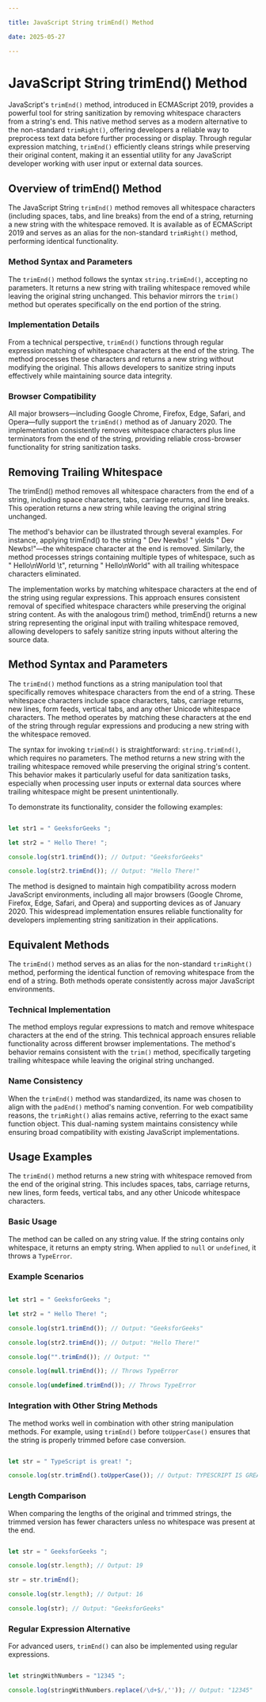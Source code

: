 ```yaml
---

title: JavaScript String trimEnd() Method

date: 2025-05-27

---
```



# JavaScript String trimEnd() Method

JavaScript's `trimEnd()` method, introduced in ECMAScript 2019, provides a powerful tool for string sanitization by removing whitespace characters from a string's end. This native method serves as a modern alternative to the non-standard `trimRight()`, offering developers a reliable way to preprocess text data before further processing or display. Through regular expression matching, `trimEnd()` efficiently cleans strings while preserving their original content, making it an essential utility for any JavaScript developer working with user input or external data sources.


## Overview of trimEnd() Method

The JavaScript String `trimEnd()` method removes all whitespace characters (including spaces, tabs, and line breaks) from the end of a string, returning a new string with the whitespace removed. It is available as of ECMAScript 2019 and serves as an alias for the non-standard `trimRight()` method, performing identical functionality.


### Method Syntax and Parameters

The `trimEnd()` method follows the syntax `string.trimEnd()`, accepting no parameters. It returns a new string with trailing whitespace removed while leaving the original string unchanged. This behavior mirrors the `trim()` method but operates specifically on the end portion of the string.


### Implementation Details

From a technical perspective, `trimEnd()` functions through regular expression matching of whitespace characters at the end of the string. The method processes these characters and returns a new string without modifying the original. This allows developers to sanitize string inputs effectively while maintaining source data integrity.


### Browser Compatibility

All major browsers—including Google Chrome, Firefox, Edge, Safari, and Opera—fully support the `trimEnd()` method as of January 2020. The implementation consistently removes whitespace characters plus line terminators from the end of the string, providing reliable cross-browser functionality for string sanitization tasks.


## Removing Trailing Whitespace

The trimEnd() method removes all whitespace characters from the end of a string, including space characters, tabs, carriage returns, and line breaks. This operation returns a new string while leaving the original string unchanged.

The method's behavior can be illustrated through several examples. For instance, applying trimEnd() to the string " Dev Newbs! " yields " Dev Newbs!"—the whitespace character at the end is removed. Similarly, the method processes strings containing multiple types of whitespace, such as " Hello\nWorld \t", returning " Hello\nWorld" with all trailing whitespace characters eliminated.

The implementation works by matching whitespace characters at the end of the string using regular expressions. This approach ensures consistent removal of specified whitespace characters while preserving the original string content. As with the analogous trim() method, trimEnd() returns a new string representing the original input with trailing whitespace removed, allowing developers to safely sanitize string inputs without altering the source data.


## Method Syntax and Parameters

The `trimEnd()` method functions as a string manipulation tool that specifically removes whitespace characters from the end of a string. These whitespace characters include space characters, tabs, carriage returns, new lines, form feeds, vertical tabs, and any other Unicode whitespace characters. The method operates by matching these characters at the end of the string through regular expressions and producing a new string with the whitespace removed.

The syntax for invoking `trimEnd()` is straightforward: `string.trimEnd()`, which requires no parameters. The method returns a new string with the trailing whitespace removed while preserving the original string's content. This behavior makes it particularly useful for data sanitization tasks, especially when processing user inputs or external data sources where trailing whitespace might be present unintentionally.

To demonstrate its functionality, consider the following examples:

```javascript

let str1 = " GeeksforGeeks ";

let str2 = " Hello There! ";

console.log(str1.trimEnd()); // Output: "GeeksforGeeks"

console.log(str2.trimEnd()); // Output: "Hello There!"

```

The method is designed to maintain high compatibility across modern JavaScript environments, including all major browsers (Google Chrome, Firefox, Edge, Safari, and Opera) and supporting devices as of January 2020. This widespread implementation ensures reliable functionality for developers implementing string sanitization in their applications.


## Equivalent Methods

The `trimEnd()` method serves as an alias for the non-standard `trimRight()` method, performing the identical function of removing whitespace from the end of a string. Both methods operate consistently across major JavaScript environments.


### Technical Implementation

The method employs regular expressions to match and remove whitespace characters at the end of the string. This technical approach ensures reliable functionality across different browser implementations. The method's behavior remains consistent with the `trim()` method, specifically targeting trailing whitespace while leaving the original string unchanged.


### Name Consistency

When the `trimEnd()` method was standardized, its name was chosen to align with the `padEnd()` method's naming convention. For web compatibility reasons, the `trimRight()` alias remains active, referring to the exact same function object. This dual-naming system maintains consistency while ensuring broad compatibility with existing JavaScript implementations.


## Usage Examples

The `trimEnd()` method returns a new string with whitespace removed from the end of the original string. This includes spaces, tabs, carriage returns, new lines, form feeds, vertical tabs, and any other Unicode whitespace characters.


### Basic Usage

The method can be called on any string value. If the string contains only whitespace, it returns an empty string. When applied to `null` or `undefined`, it throws a `TypeError`.


### Example Scenarios

```javascript

let str1 = " GeeksforGeeks ";

let str2 = " Hello There! ";

console.log(str1.trimEnd()); // Output: "GeeksforGeeks"

console.log(str2.trimEnd()); // Output: "Hello There!"

console.log("".trimEnd()); // Output: ""

console.log(null.trimEnd()); // Throws TypeError

console.log(undefined.trimEnd()); // Throws TypeError

```


### Integration with Other String Methods

The method works well in combination with other string manipulation methods. For example, using `trimEnd()` before `toUpperCase()` ensures that the string is properly trimmed before case conversion.

```javascript

let str = " TypeScript is great! ";

console.log(str.trimEnd().toUpperCase()); // Output: TYPESCRIPT IS GREAT!

```


### Length Comparison

When comparing the lengths of the original and trimmed strings, the trimmed version has fewer characters unless no whitespace was present at the end.

```javascript

let str = " GeeksforGeeks ";

console.log(str.length); // Output: 19

str = str.trimEnd();

console.log(str.length); // Output: 16

console.log(str); // Output: "GeeksforGeeks"

```


### Regular Expression Alternative

For advanced users, `trimEnd()` can also be implemented using regular expressions.

```javascript

let stringWithNumbers = "12345 ";

console.log(stringWithNumbers.replace(/\d+$/,'')); // Output: "12345"

```

